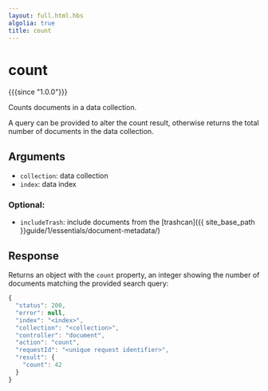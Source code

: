 ```yaml
---
layout: full.html.hbs
algolia: true
title: count
---
```



# count

{{{since "1.0.0"}}}

Counts documents in a data collection.

A query can be provided to alter the count result, otherwise returns the total number of documents in the data collection.


## Arguments

* `collection`: data collection
* `index`: data index

### Optional:

* `includeTrash`: include documents from the [trashcan]({{ site_base_path }}guide/1/essentials/document-metadata/)


## Response

Returns an object with the `count` property, an integer showing the number of documents matching the provided search query:

```js
{
  "status": 200,
  "error": null,
  "index": "<index>",
  "collection": "<collection>",
  "controller": "document",
  "action": "count",
  "requestId": "<unique request identifier>",
  "result": {
    "count": 42
  }
}
```
